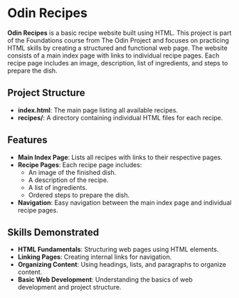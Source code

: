 # Odin Recipes

**Odin Recipes** is a basic recipe website built using HTML. This project is part of the Foundations course from The Odin Project and focuses on practicing HTML skills by creating a structured and functional web page. The website consists of a main index page with links to individual recipe pages. Each recipe page includes an image, description, list of ingredients, and steps to prepare the dish.

## Project Structure

- **index.html**: The main page listing all available recipes.
- **recipes/**: A directory containing individual HTML files for each recipe.

## Features

- **Main Index Page**: Lists all recipes with links to their respective pages.
- **Recipe Pages**: Each recipe page includes:
  - An image of the finished dish.
  - A description of the recipe.
  - A list of ingredients.
  - Ordered steps to prepare the dish.
- **Navigation**: Easy navigation between the main index page and individual recipe pages.

## Skills Demonstrated

- **HTML Fundamentals**: Structuring web pages using HTML elements.
- **Linking Pages**: Creating internal links for navigation.
- **Organizing Content**: Using headings, lists, and paragraphs to organize content.
- **Basic Web Development**: Understanding the basics of web development and project structure.